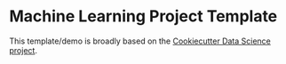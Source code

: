 # Machine Learning Project Template

This template/demo is broadly based on the [Cookiecutter Data Science project](https://drivendata.github.io/cookiecutter-data-science/).
